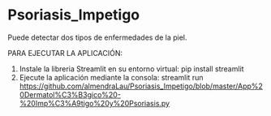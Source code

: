 # Psoriasis_Impetigo
Puede detectar dos tipos de enfermedades de la piel.

PARA EJECUTAR LA APLICACIÓN:
1.  Instale la libreria Streamlit en su entorno virtual:  pip install streamlit
2.  Ejecute la aplicación mediante la consola: streamlit run https://github.com/almendraLau/Psoriasis_Impetigo/blob/master/App%20Dermatol%C3%B3gico%20-%20Imp%C3%A9tigo%20y%20Psoriasis.py
